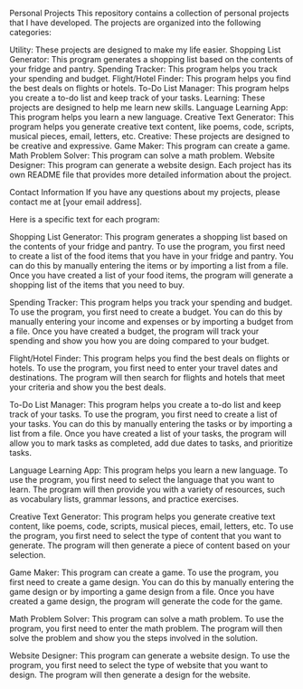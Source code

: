 Personal Projects
This repository contains a collection of personal projects that I have developed. The projects are organized into the following categories:

Utility: These projects are designed to make my life easier.
Shopping List Generator: This program generates a shopping list based on the contents of your fridge and pantry.
Spending Tracker: This program helps you track your spending and budget.
Flight/Hotel Finder: This program helps you find the best deals on flights or hotels.
To-Do List Manager: This program helps you create a to-do list and keep track of your tasks.
Learning: These projects are designed to help me learn new skills.
Language Learning App: This program helps you learn a new language.
Creative Text Generator: This program helps you generate creative text content, like poems, code, scripts, musical pieces, email, letters, etc.
Creative: These projects are designed to be creative and expressive.
Game Maker: This program can create a game.
Math Problem Solver: This program can solve a math problem.
Website Designer: This program can generate a website design.
Each project has its own README file that provides more detailed information about the project.

Contact Information
If you have any questions about my projects, please contact me at [your email address].

Here is a specific text for each program:

Shopping List Generator: This program generates a shopping list based on the contents of your fridge and pantry. To use the program, you first need to create a list of the food items that you have in your fridge and pantry. You can do this by manually entering the items or by importing a list from a file. Once you have created a list of your food items, the program will generate a shopping list of the items that you need to buy.

Spending Tracker: This program helps you track your spending and budget. To use the program, you first need to create a budget. You can do this by manually entering your income and expenses or by importing a budget from a file. Once you have created a budget, the program will track your spending and show you how you are doing compared to your budget.

Flight/Hotel Finder: This program helps you find the best deals on flights or hotels. To use the program, you first need to enter your travel dates and destinations. The program will then search for flights and hotels that meet your criteria and show you the best deals.

To-Do List Manager: This program helps you create a to-do list and keep track of your tasks. To use the program, you first need to create a list of your tasks. You can do this by manually entering the tasks or by importing a list from a file. Once you have created a list of your tasks, the program will allow you to mark tasks as completed, add due dates to tasks, and prioritize tasks.

Language Learning App: This program helps you learn a new language. To use the program, you first need to select the language that you want to learn. The program will then provide you with a variety of resources, such as vocabulary lists, grammar lessons, and practice exercises.

Creative Text Generator: This program helps you generate creative text content, like poems, code, scripts, musical pieces, email, letters, etc. To use the program, you first need to select the type of content that you want to generate. The program will then generate a piece of content based on your selection.

Game Maker: This program can create a game. To use the program, you first need to create a game design. You can do this by manually entering the game design or by importing a game design from a file. Once you have created a game design, the program will generate the code for the game.

Math Problem Solver: This program can solve a math problem. To use the program, you first need to enter the math problem. The program will then solve the problem and show you the steps involved in the solution.

Website Designer: This program can generate a website design. To use the program, you first need to select the type of website that you want to design. The program will then generate a design for the website.